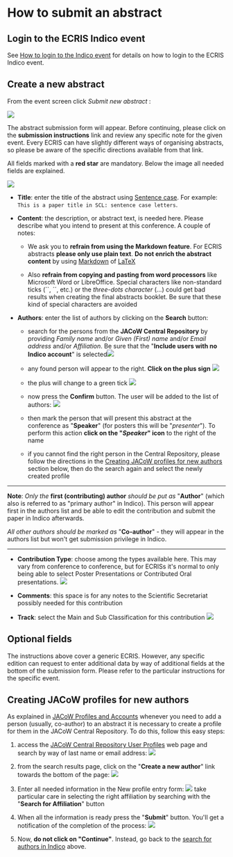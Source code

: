 # How to submit an abstract

## Login to the ECRIS Indico event

See [How to login to the Indico event](JACoWlogin.md) for details on how to login to the ECRIS Indico event.

## Create a new abstract

From the event screen click *Submit new abstract* :

![](../InvitedOrals/img/abstract_submit_button.png)

The abstract submission form will appear. Before continuing, please click on the **submission instructions** link and review any specific note for the given event. Every ECRIS can have slightly different ways of organising abstracts, so please be aware of the specific directions available from that link.

All fields marked with a **red star** are mandatory. Below the image all needed fields are explained.

![](../InvitedOrals/img/abstract_submission_form.png)

* **Title**: enter the title of the abstract using [Sentence case](https://writer.com/blog/sentence-case/). For example: `This is a paper title in SCL: sentence case letters`.

* **Content**: the description, or abstract text, is needed here. Please describe what you intend to present at this conference. A couple of notes: 
  
    * We ask you to **refrain from using the Markdown feature**. For ECRIS abstracts **please only use plain text**.  **Do not enrich the abstract content** by using [Markdown](https://www.markdownguide.org) of [LaTeX](https://www.latex-project.org)
  
    * Also **refrain from copying and pasting from word processors** like Microsoft Word or LibreOffice. Special characters like non-standard ticks (``, ´´, etc.) or the *three-dots character* (...) could get bad results when creating the final abstracts booklet. Be sure that these kind of special characters are avoided

* **Authors**: enter the list of authors by clicking on the **Search** button:
  
    * search for the persons from the **JACoW Central Repository** by providing *Family name* and/or *Given (First) name* and/or *Email address* and/or *Affiliation*. Be sure that the "**Include users with no Indico account**" is selected![](../InvitedOrals/img/author_search.png)
  
    * any found person will appear to the right. **Click on the plus sign**
      ![](../InvitedOrals/img/author_add_1.png)
  
    * the plus will change to a green tick ![](../InvitedOrals/img/author_add_2.png)
  
    * now press the **Confirm** button. The user will be added to the list of authors: 
      ![](img/author_add_3.png)
  
    * then mark the person that will present this abstract at the conference as "**Speaker**" (for posters this will be "*presenter*"). To perform this action  **click on the "*Speaker*" icon** to the right of the name
  
    * if you cannot find the right person in the Central Repository, please follow the directions in the [Creating JACoW profiles for new authors](#creating-jacow-profiles-for-new-authors) section below, then do the search again and select the newly created profile

---

**Note**: *Only the* **first (contributing) author** *should be put as* "**Author**" (which also is referred to as "primary author" in Indico). This person will appear first in the authors list and be able to edit the contribution and submit the paper in Indico afterwards.

*All other authors should be marked as* "**Co-author**" - they will appear in the authors list but won't get submission privilege in Indico.

---

* **Contribution Type**: choose among the types available here. This may vary from conference to conference, but for ECRISs it's normal to only being able to select Poster Presentations or Contributed Oral presentations.
  ![](./img/PresentationType.png)

* **Comments**: this space is for any notes to the Scientific Secretariat possibly needed for this contribution

* **Track**: select the Main and Sub Classification for this contribution
  ![](img/tracks.png)

## Optional fields

The instructions above cover a generic ECRIS. However, any specific edition can request to enter additional data by way of additional fields at the bottom of the submission form. Please refer to the particular instructions for the specific event. 

## Creating JACoW profiles for new authors

As explained in [JACoW Profiles and Accounts](JACoWlogin.md#your-jacow-account) whenever you need to add a person (usually, co-author) to an abstract it is necessary to create a profile for them in the JACoW Central Repository. To do this, follow this easy steps:

1. access the [JACoW Central Repository User Profiles](https://oraweb.cern.ch/pls/jacow/profile.find_author?abs_id=1001) web page and search by way of last name or email address:
   ![](img/ProfilesSearch.png)

2. from the search results page, click on the "**Create a new author**" link towards the bottom of the page:
   ![](img/ProfileSearchResults.png)

3. Enter all needed information in the New profile entry form:
   ![](img/NewProfileForm.png)
   take particular care in selecting the right affiliation by searching with the "**Search for Affiliation**" button

4. When all the information is ready press the "**Submit**" button. You'll get a notification of the completion of the process:
   ![](img/ProfileAdded.png)

5. Now, **do not click on "Continue"**. Instead, go back to the [search for authors in Indico](#create-a-new-abstract) above.
